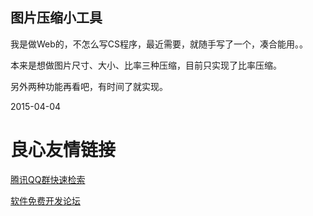 ## 图片压缩小工具

我是做Web的，不怎么写CS程序，最近需要，就随手写了一个，凑合能用。。

本来是想做图片尺寸、大小、比率三种压缩，目前只实现了比率压缩。

另外两种功能再看吧，有时间了就实现。


2015-04-04

 # 良心友情链接

[腾讯QQ群快速检索](http://u.720life.cn/s/8cf73f7c)

[软件免费开发论坛](http://u.720life.cn/s/bbb01dc0)